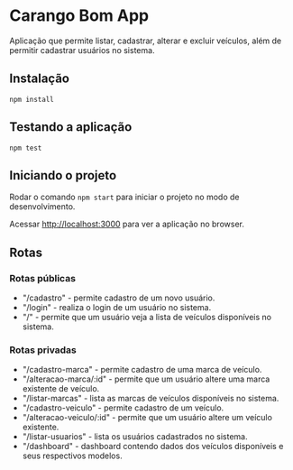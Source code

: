 # Carango Bom App

Aplicação que permite listar, cadastrar, alterar e excluir veículos, além de permitir cadastrar usuários no sistema.

## Instalação

```
npm install
```

## Testando a aplicação

```
npm test
```

## Iniciando o projeto

Rodar o comando `npm start` para iniciar o projeto no modo de desenvolvimento.

Acessar [http://localhost:3000](http://localhost:3000) para ver a aplicação no browser.

## Rotas

### Rotas públicas

- "/cadastro" - permite cadastro de um novo usuário.
- "/login" - realiza o login de um usuário no sistema.
- "/" - permite que um usuário veja a lista de veículos disponíveis no sistema.

### Rotas privadas

- "/cadastro-marca" - permite cadastro de uma marca de veículo.
- "/alteracao-marca/:id" - permite que um usuário altere uma marca existente de veículo.
- "/listar-marcas" - lista as marcas de veículos disponíveis no sistema.
- "/cadastro-veiculo" - permite cadastro de um veículo.
- "/alteracao-veiculo/:id" - permite que um usuário altere um veículo existente.
- "/listar-usuarios" - lista os usuários cadastrados no sistema.
- "/dashboard" - dashboard contendo dados dos veículos disponíveis e seus respectivos modelos.
